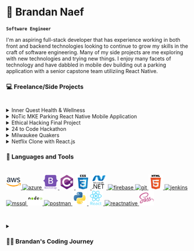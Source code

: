 # 🌵 Brandan Naef

**`Software Engineer`**

I'm an aspiring full-stack developer that has experience working in both front and backend technologies looking to continue to grow my skills in the craft of software engineering. Many of my side projects are me exploring with new technologies and trying new things. I enjoy many facets of technology and have dabbled in mobile dev building out a parking application with a senior capstone team utiliziing React Native. 

### 💻 Freelance/Side Projects
#
<details>
  <summary>Inner Quest Health & Wellness</summary>
  <a href="https://innerquesthealth.com/">Inner Quest Health & Wellness Website</a>
    <p>IQH&W is a new company based out of Denver, Colorado. Aiming the serve those working through grief and trauma. This site was built from the ground up working as a designer and developer to customize the site based on a chosen template.</p>
</details>
<details>
  <summary>NoTic MKE Parking React Native Mobile Application</summary>
    <a href="https://drive.google.com/file/d/1IYYXofhqThronOmxJFej5AUat3VOkIXP/view">Link to the presentation including a video demo</a>
    <p>For my senior capstone I worked a project manager and developer for NoTic MKE. Working with market research, we developed a cross platform mobile application using ReactNative. Working in agile sprints over the course of 8 weeks we were able to produce a fully functioning mobile application with 4 key features customers desired, and continue to grow.</p>
</details>
<details>
  <summary>Ethical Hacking Final Project</summary>
    <p>Working with a team of 3 other developers and IT students we built a python script that would simulate a Machine in the Middle attack and collect users information. The script also incorporates a dictionary attack that allows the script to search for common hash's to crack user passwords collected in the MITM attack. This was all for a university course and was in a controlled virtual enviornment.</p>
</details>
<details>
  <summary>24 to Code Hackathon</summary>
    <p>Over the course of one weekend I worked with a team of 3 others aiming to solve a problem presented by Rockwell Automation. Using Azure, Power bi, and Python we created automated software for uploading thousands of .CSV records, built dynamic reports to find anomalies within their network traffic.</p>
 </details>
 <details>
  <summary>Milwaukee Quakers</summary>
  <a href="https://www.milwaukeequakers.org/">Milwaukee Quakers Website</a>
    <p>I worked for Nonprof-IT, part of UW - Milwaukee's IT program, as a project manager tasked with a mobile website redesign. This included a revamped website, brand new logo, file system & new security for their members. </p>
</details>
<details>
  <summary>Netflix Clone with React.js</summary>
  <a href="https://netflix-clone-bbde9.web.app/">Netflix Clone Github Pages Link</a>
    <p>I built a Netflix web application clone using React js and "The Movie Database" API allowing me to use their meta data to pull movie trailers from Youtube as a preview. This allowed me to learn React & continue to improve my front end dev skills while using external APIs.</p>
</details>
 
### 🧰 Languages and Tools
#
<p align="left"> <a href="https://aws.amazon.com" target="_blank" rel="noreferrer"> <img src="https://raw.githubusercontent.com/devicons/devicon/master/icons/amazonwebservices/amazonwebservices-original-wordmark.svg" alt="aws" width="40" height="40"/> </a> <a href="https://azure.microsoft.com/en-in/" target="_blank" rel="noreferrer"> <img src="https://www.vectorlogo.zone/logos/microsoft_azure/microsoft_azure-icon.svg" alt="azure" width="40" height="40"/> </a> <a href="https://getbootstrap.com" target="_blank" rel="noreferrer"> <img src="https://raw.githubusercontent.com/devicons/devicon/master/icons/bootstrap/bootstrap-plain-wordmark.svg" alt="bootstrap" width="40" height="40"/> </a> <a href="https://www.w3schools.com/cs/" target="_blank" rel="noreferrer"> <img src="https://raw.githubusercontent.com/devicons/devicon/master/icons/csharp/csharp-original.svg" alt="csharp" width="40" height="40"/> </a> <a href="https://www.w3schools.com/css/" target="_blank" rel="noreferrer"> <img src="https://raw.githubusercontent.com/devicons/devicon/master/icons/css3/css3-original-wordmark.svg" alt="css3" width="40" height="40"/> </a> <a href="https://dotnet.microsoft.com/" target="_blank" rel="noreferrer"> <img src="https://raw.githubusercontent.com/devicons/devicon/master/icons/dot-net/dot-net-original-wordmark.svg" alt="dotnet" width="40" height="40"/> </a> <a href="https://firebase.google.com/" target="_blank" rel="noreferrer"> <img src="https://www.vectorlogo.zone/logos/firebase/firebase-icon.svg" alt="firebase" width="40" height="40"/> </a> <a href="https://git-scm.com/" target="_blank" rel="noreferrer"> <img src="https://www.vectorlogo.zone/logos/git-scm/git-scm-icon.svg" alt="git" width="40" height="40"/> </a> <a href="https://www.w3.org/html/" target="_blank" rel="noreferrer"> <img src="https://raw.githubusercontent.com/devicons/devicon/master/icons/html5/html5-original-wordmark.svg" alt="html5" width="40" height="40"/> </a> <a href="https://www.jenkins.io" target="_blank" rel="noreferrer"> <img src="https://www.vectorlogo.zone/logos/jenkins/jenkins-icon.svg" alt="jenkins" width="40" height="40"/> </a> <a href="https://www.microsoft.com/en-us/sql-server" target="_blank" rel="noreferrer"> <img src="https://www.svgrepo.com/show/303229/microsoft-sql-server-logo.svg" alt="mssql" width="40" height="40"/> </a> <a href="https://nodejs.org" target="_blank" rel="noreferrer"> <img src="https://raw.githubusercontent.com/devicons/devicon/master/icons/nodejs/nodejs-original-wordmark.svg" alt="nodejs" width="40" height="40"/> </a> <a href="https://postman.com" target="_blank" rel="noreferrer"> <img src="https://www.vectorlogo.zone/logos/getpostman/getpostman-icon.svg" alt="postman" width="40" height="40"/> </a> <a href="https://www.python.org" target="_blank" rel="noreferrer"> <img src="https://raw.githubusercontent.com/devicons/devicon/master/icons/python/python-original.svg" alt="python" width="40" height="40"/> </a> <a href="https://reactjs.org/" target="_blank" rel="noreferrer"> <img src="https://raw.githubusercontent.com/devicons/devicon/master/icons/react/react-original-wordmark.svg" alt="react" width="40" height="40"/> </a> <a href="https://reactnative.dev/" target="_blank" rel="noreferrer"> <img src="https://reactnative.dev/img/header_logo.svg" alt="reactnative" width="40" height="40"/> </a> <a href="https://sass-lang.com" target="_blank" rel="noreferrer"> <img src="https://raw.githubusercontent.com/devicons/devicon/master/icons/sass/sass-original.svg" alt="sass" width="40" height="40"/> </a> </p>

&nbsp;
<details>
 <summary><h3>👨‍💻 Brandan's Coding Journey</h3></summary>
   <i>coming soon</i>
